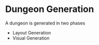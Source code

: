 Dungeon Generation
==================
A dungeon is generated in two phases

* Layout Generation
* Visual Generation
